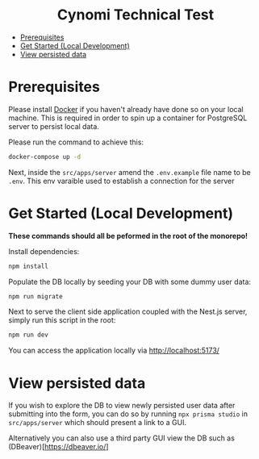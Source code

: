 <h1 align="center">Cynomi Technical Test</h1>

- [Prerequisites](#prerequisites)
- [Get Started (Local Development)](#get-started-local-development)
- [View persisted data](#view-persisted-data)

# Prerequisites

Please install [Docker](https://www.docker.com/) if you haven't already have done so on your local machine. This is required in order to spin up a container for PostgreSQL server to persist local data.

Please run the command to achieve this:

```sh
docker-compose up -d
```

Next, inside the `src/apps/server` amend the `.env.example` file name to be `.env`. This env varaible used to establish a connection for the server

# Get Started (Local Development)

**These commands should all be peformed in the root of the monorepo!**

Install dependencies:

```sh
npm install
```

Populate the DB locally by seeding your DB with some dummy user data:

```sh
npm run migrate
```

Next to serve the client side application coupled with the Nest.js server, simply run this script in the root:

```sh
npm run dev
```

You can access the application locally via <http://localhost:5173/>

# View persisted data

If you wish to explore the DB to view newly persisted user data after submitting into the form, you can do
so by running `npx prisma studio` in `src/apps/server` which should present a link to a GUI.

Alternatively you can also use a third party GUI view the DB such as (DBeaver)[https://dbeaver.io/]
